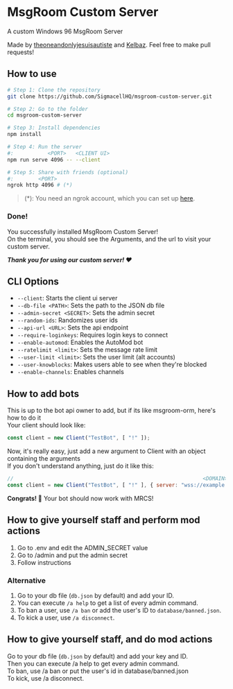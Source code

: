 # MsgRoom Custom Server

A custom Windows 96 MsgRoom Server

Made by [theoneandonlyjesuisautiste](https://github.com/nolanwhy) and [Kelbaz](https://github.com/kelbazz). Feel free to make pull requests!

## How to use
```sh
# Step 1: Clone the repository
git clone https://github.com/SigmacellHQ/msgroom-custom-server.git

# Step 2: Go to the folder
cd msgroom-custom-server

# Step 3: Install dependencies
npm install

# Step 4: Run the server
#:           <PORT>   <CLIENT UI>
npm run serve 4096 -- --client

# Step 5: Share with friends (optional)
#:        <PORT>
ngrok http 4096 # (*)
```
> (*): You need an ngrok account, which you can set up [here](https://ngrok.com/).

### Done!
You successfully installed MsgRoom Custom Server!<br>
On the terminal, you should see the Arguments, and the url to visit your custom server.

***Thank you for using our custom server! ❤***

## CLI Options
- `--client`: Starts the client ui server
- `--db-file <PATH>`: Sets the path to the JSON db file
- `--admin-secret <SECRET>`: Sets the admin secret
- `--random-ids`: Randomizes user ids
- `--api-url <URL>`: Sets the api endpoint
- `--require-loginkeys`: Requires login keys to connect
- `--enable-automod`: Enables the AutoMod bot
- `--ratelimit <limit>`: Sets the message rate limit
- `--user-limit <limit>`: Sets the user limit (alt accounts)
- `--user-knowblocks`: Makes users able to see when they're blocked
- `--enable-channels`: Enables channels

## How to add bots
This is up to the bot api owner to add, but if its like msgroom-orm, here's how to do it \
Your client should look like:
```js
const client = new Client("TestBot", [ "!" ]);
```
Now, it's really easy, just add a new argument to Client with an object containing the arguments \
If you don't understand anything, just do it like this:
```js
//                                                             <DOMAIN>   <PORT>
const client = new Client("TestBot", [ "!" ], { server: "wss://example.com:4096" });
```
**Congrats! 🎉** Your bot should now work with MRCS!

## How to give yourself staff and perform mod actions
1. Go to .env and edit the ADMIN_SECRET value
2. Go to /admin and put the admin secret
3. Follow instructions

### Alternative
1. Go to your db file (`db.json` by default) and add your ID.
2. You can execute `/a help` to get a list of every admin command.
3. To ban a user, use `/a ban` or add the user's ID to `database/banned.json`.
4. To kick a user, use `/a disconnect`.

## How to give yourself staff, and do mod actions
Go to your db file (`db.json` by default) and add your key and ID. \
Then you can execute /a help to get every admin command. \
To ban, use /a ban or put the user's id in database/banned.json \
To kick, use /a disconnect.
